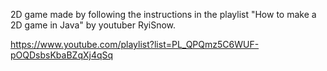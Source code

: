 2D game made by following the instructions in the playlist "How to make a 2D game in Java" by youtuber RyiSnow.

https://www.youtube.com/playlist?list=PL_QPQmz5C6WUF-pOQDsbsKbaBZqXj4qSq